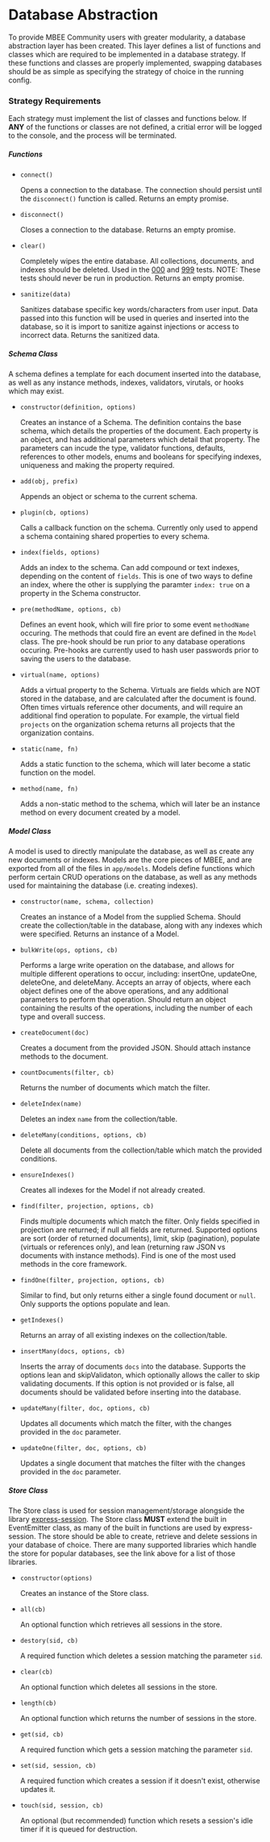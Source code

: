 # Database Abstraction
To provide MBEE Community users with greater modularity, a database abstraction
layer has been created. This layer defines a list of functions and classes which
are required to be implemented in a database strategy. If these functions and
classes are properly implemented, swapping databases should be as simple as
specifying the strategy of choice in the running config.

### Strategy Requirements
Each strategy must implement the list of classes and functions below. If **ANY**
of the functions or classes are not defined, a critial error will be logged to
the console, and the process will be terminated.

##### Functions

* `connect()`

    Opens a connection to the database. The connection should persist until the
    `disconnect()` function is called. Returns an empty promise.
    
* `disconnect()`

    Closes a connection to the database. Returns an empty promise.
    
* `clear()`

    Completely wipes the entire database. All collections, documents, and
    indexes should be deleted. Used in the [000](./test.module_000-init.html)
    and [999](./test.module_999-wrap-up.html) tests. NOTE: These tests should
    never be run in production. Returns an empty promise.
    
* `sanitize(data)`

    Sanitizes database specific key words/characters from user input. Data
    passed into this function will be used in queries and inserted into the
    database, so it is import to sanitize against injections or access to
    incorrect data. Returns the sanitized data.
    
##### Schema Class
A schema defines a template for each document inserted into the database, as
well as any instance methods, indexes, validators, virutals, or hooks which may
exist. 

* `constructor(definition, options)`

    Creates an instance of a Schema. The definition contains the base schema,
    which details the properties of the document. Each property is an object,
    and has additional parameters which detail that property. The parameters can
    incude the type, validator functions, defaults, references to other models,
    enums and booleans for specifying indexes, uniqueness and making the
    property required.
    
* `add(obj, prefix)`

    Appends an object or schema to the current schema.
    
* `plugin(cb, options)`

    Calls a callback function on the schema. Currently only used to append a
    schema containing shared properties to every schema.
    
* `index(fields, options)`

    Adds an index to the schema. Can add compound or text indexes, depending on
    the content of `fields`. This is one of two ways to define an index, where
    the other is supplying the paramter `index: true` on a property in the
    Schema constructor.
    
* `pre(methodName, options, cb)`

    Defines an event hook, which will fire prior to some event `methodName`
    occuring. The methods that could fire an event are defined in the `Model`
    class. The pre-hook should be run prior to any database operations occuring.
    Pre-hooks are currently used to hash user passwords prior to saving the
    users to the database.
    
* `virtual(name, options)`

    Adds a virtual property to the Schema. Virtuals are fields which are NOT
    stored in the database, and are calculated after the document is found.
    Often times virtuals reference other documents, and will require an
    additional find operation to populate. For example, the virtual field
    `projects` on the organization schema returns all projects that the
    organization contains.
    
* `static(name, fn)`

    Adds a static function to the schema, which will later become a static
    function on the model.
    
* `method(name, fn)`

    Adds a non-static method to the schema, which will later be an instance
    method on every document created by a model.
    
    
##### Model Class
A model is used to directly manipulate the database, as well as create any new
documents or indexes. Models are the core pieces of MBEE, and are exported from
all of the files in `app/models`. Models define functions which perform certain
CRUD operations on the database, as well as any methods used for maintaining the
database (i.e. creating indexes).

* `constructor(name, schema, collection)`

    Creates an instance of a Model from the supplied Schema. Should create the
    collection/table in the database, along with any indexes which were
    specified. Returns an instance of a Model.
    
* `bulkWrite(ops, options, cb)`

    Performs a large write operation on the database, and allows for multiple
    different operations to occur, including: insertOne, updateOne, deleteOne,
    and deleteMany. Accepts an array of objects, where each object defines one
    of the above operations, and any additional parameters to perform that
    operation. Should return an object containing the results of the operations,
    including the number of each type and overall success.
    
* `createDocument(doc)`

    Creates a document from the provided JSON. Should attach instance methods to
    the document.
    
* `countDocuments(filter, cb)`

    Returns the number of documents which match the filter.
    
* `deleteIndex(name)`

    Deletes an index `name` from the collection/table.
    
* `deleteMany(conditions, options, cb)`

    Delete all documents from the collection/table which match the provided
    conditions.
    
* `ensureIndexes()`

    Creates all indexes for the Model if not already created.
    
* `find(filter, projection, options, cb)`

    Finds multiple documents which match the filter. Only fields specified in
    projection are returned; if null all fields are returned. Supported options
    are sort (order of returned documents), limit, skip (pagination), populate
    (virtuals or references only), and lean (returning raw JSON vs documents
    with instance methods). Find is one of the most used methods in the core
    framework.
    
* `findOne(filter, projection, options, cb)`

    Similar to find, but only returns either a single found document or `null`.
    Only supports the options populate and lean.
    
* `getIndexes()`

    Returns an array of all existing indexes on the collection/table.
    
* `insertMany(docs, options, cb)`

    Inserts the array of documents `docs` into the database. Supports the options
    lean and skipValidaton, which optionally allows the caller to skip
    validating documents. If this option is not provided or is false, all 
    documents should be validated before inserting into the database.
     
* `updateMany(filter, doc, options, cb)`

    Updates all documents which match the filter, with the changes provided in
    the `doc` parameter.
     
* `updateOne(filter, doc, options, cb)`

    Updates a single document that matches the filter with the changes provided
    in the `doc` parameter.
    
##### Store Class
The Store class is used for session management/storage alongside the library
[express-session](https://github.com/expressjs/session). The Store class
**MUST** extend the built in EventEmitter class, as many of the built in
functions are used by express-session. The store should be able to create, 
retrieve and delete sessions in your database of choice. There are many
supported libraries which handle the store for popular databases, see the link
above for a list of those libraries.

* `constructor(options)`

    Creates an instance of the Store class.
    
* `all(cb)`

    An optional function which retrieves all sessions in the store.
    
* `destory(sid, cb)`

    A required function which deletes a session matching the parameter `sid`.
    
* `clear(cb)`

    An optional function which deletes all sessions in the store.
    
* `length(cb)`

    An optional function which returns the number of sessions in the store.
    
* `get(sid, cb)`

    A required function which gets a session matching the parameter `sid`.
    
* `set(sid, session, cb)`

    A required function which creates a session if it doesn't exist, otherwise
    updates it.
    
* `touch(sid, session, cb)`

    An optional (but recommended) function which resets a session's idle timer
    if it is queued for destruction.


    
    

